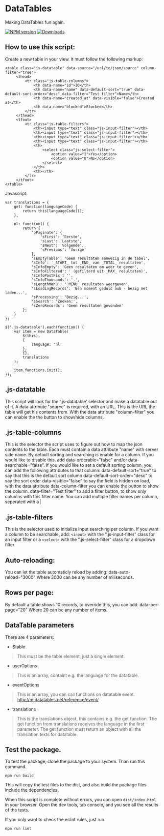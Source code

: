 # DataTables
Making DataTables fun again.

[![NPM version][npm-image]][npm-url] [![Downloads][downloads-image]][npm-url]

## How to use this script:
 Create a new table in your view. It must follow the following markup:

```
<table class="js-datatable" data-source="/url/to/json/source" column-filter="true">
     <thead>
         <tr class="js-table-columns">
             <th data-name="id">ID</th>
             <th data-name="name" data-default-sort="true" data-default-sort-order="desc" data-filter="Test filter">Name</th>
             <th data-name="created_at" data-visible="false">Created at</th>
             <th data-name="blocked">Blocked</th>
         </tr>
     </thead>
     <tfoot>
         <tr class="js-table-filters">
             <th><input type="text" class="js-input-filter"></th>
             <th><input type="text" class="js-input-filter"></th>
             <th><input type="text" class="js-input-filter"></th>
             <th><input type="text" class="js-input-filter"></th>
             <th>
                 <select class="js-select-filter">
                     <option value="1">Yes</option>
                     <option value="0">No</option>
                 </select>
             </th>
             <th></th>
         </tr>
     </tfoot>
</table>
```

Javascript:
```
var translations = {
    get: function(languageCode) {
        return this[languageCode]();
    },

    nl: function() {
        return {
            'oPaginate': {
                'sFirst': 'Eerste',
                'sLast': 'Laatste',
                'sNext': 'Volgende',
                'sPrevious': 'Vorige'
            },
            'sEmptyTable': 'Geen resultaten aanwezig in de tabel',
            'sInfo': '_START_ tot _END_ van _TOTAL_ resultaten',
            'sInfoEmpty': 'Geen resultaten om weer te geven',
            'sInfoFiltered': ' (gefilterd uit _MAX_ resultaten)',
            'sInfoPostFix': '',
            'sInfoThousands': '.',
            'sLengthMenu': '_MENU_ resultaten weergeven',
            'sLoadingRecords': 'Een moment geduld aub - bezig met laden...',
            'sProcessing': 'Bezig...',
            'sSearch': 'Zoeken:',
            'sZeroRecords': 'Geen resultaten gevonden'
        };
    }
};

$('.js-datatable').each(function() {
    var item = new DataTable(
        $(this),
        {
            language: 'nl'
        },
        {},
        translations
    );

    item.functions.init();
});
```

## .js-datatable
 This script will look for the '.js-datatable' selector and make a datatable
 out of it. A data attribute "source" is required, with an URL.
 This is the URL the table will get his contents from.
 With the data attribute "column-filter" you can enable the the button to show/hide columns.


## .js-table-columns
 This is the selector the script uses to figure out how to map the json
 contents to the table. Each <th> must contain a data attribute "name" with
 server side name. By default sorting and searching is enable for a column.
 If you would like to disable this, add
 data-orderable="false" and/or data-searchable="false".
 If you would like to set a default sorting column, you can add the following
 attributes to that column:
 data-default-sort="true" to say that this is the default sort column
 data-default-sort-order="desc" to say the sort order
 data-visible="false" to say the field is hidden on load, with the data attribute data-column-filter you can enable the button to show the column.
 data-filter="Test filter" to add a filter button, to show only columns with this filter name. You can add multiple filter names per column, seperated with a |

## .js-table-filters
 This is the selector used to initialize input searching per column.
 If you want a column to be searchable, add:
 `<input>` with the ".js-input-filter" class for an input filter or a
 `<select>` with the ".js-select-filter" class for a dropdown filter

## Auto-reloading:
 You can let the table automaticly reload by adding: data-auto-reload="3000"
 Where 3000 can be any number of miliseconds.

## Rows per page:
 By default a table shows 10 records, to override this, you can add: data-per-page="20"
 Where 20 can be any number of items.

## DataTable parameters
 There are 4 parameters:

 * $table

 > This must be the table element, just a single element.

 * userOptions

 > This is an array, containt e.g. the language for the datatable.

 * eventOptions

 > This is an array, you can call functions on datatable event.
 > http://m.datatables.net/reference/event/

 * translations

 > This is the translations object, this contains e.g. the get function.
 > The get function from translations receives the language in the first parameter.
 > The get function must return an object with all the translation texts for datatable.


 ## Test the package.

 To test the package, clone the package to your system.
 Than run this command.

 ```
 npm run build
 ```

 This will copy the test files to the dist, and also build the package files include the dependencies.

 When this script is complete without errors, you can open `dist/index.html` in your browser.
 Open the dev tools, tab console, and you see all the results of the tests.

 If you only want to check the eslint rules, just run.

 ```
 npm run lint
 ```


 [downloads-image]: https://img.shields.io/npm/dm/way2web-datatables.svg
 [npm-url]: https://www.npmjs.com/package/way2web-datatables
 [npm-image]: https://img.shields.io/npm/v/way2web-datatables.svg
